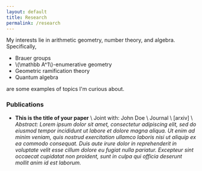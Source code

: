 ```yaml
---
layout: default
title: Research
permalink: /research
---
```


My interests lie in arithmetic geometry, number theory, and algebra. Specifically,

- Brauer groups 
- \\(\mathbb A^1\\)-enumerative geometry
- Geometric ramification theory
- Quantum algebra

are some examples of topics I'm curious about.

### Publications
- **This is the title of your paper** \\
Joint with: John Doe  \\
Journal \\
[arxiv] \\
*Abstract: Lorem ipsum dolor sit amet, consectetur adipiscing elit, sed do eiusmod tempor incididunt ut labore et dolore magna aliqua. Ut enim ad minim veniam, quis nostrud exercitation ullamco laboris nisi ut aliquip ex ea commodo consequat. Duis aute irure dolor in reprehenderit in voluptate velit esse cillum dolore eu fugiat nulla pariatur. Excepteur sint occaecat cupidatat non proident, sunt in culpa qui officia deserunt mollit anim id est laborum.*
